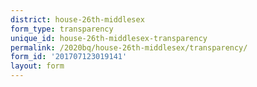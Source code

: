 ```yaml
---
district: house-26th-middlesex
form_type: transparency
unique_id: house-26th-middlesex-transparency
permalink: /2020bq/house-26th-middlesex/transparency/
form_id: '201707123019141'
layout: form
---
```

